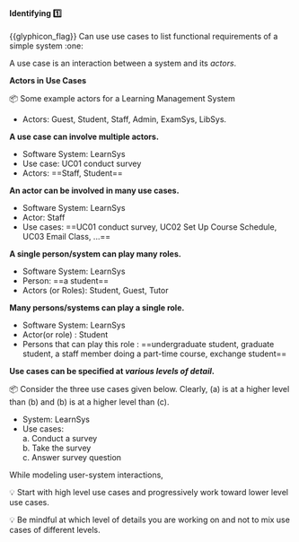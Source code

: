 <div id="title">

#### Identifying :one:

</div>
<span id="outcomes">{{glyphicon_flag}} Can use use cases to list functional requirements of a simple system :one:</span>

<div id="body">

A use case is an interaction between a system and its _actors_.

**Actors in Use Cases**

<tip-box type="definition">
<include src="../../../common/definitions.md#def-actor" />
</tip-box>

<tip-box>

:package: Some example actors for a Learning Management System

* Actors: Guest, Student, Staff, Admin, <tooltip content="an exam management system">ExamSys</tooltip>, <tooltip content="a library management system">LibSys</tooltip>.

</tip-box>

**A use case can involve multiple actors.**

<tip-box>

* Software System: LearnSys
* Use case: UC01 conduct survey
* Actors: ==Staff, Student==

</tip-box>

**An actor can be involved in many use cases.**

<tip-box>

* Software System: LearnSys
* Actor: Staff
* Use cases: ==UC01 conduct survey, UC02 Set Up Course Schedule, UC03 Email Class, ...==

</tip-box>

**A single person/system can play many roles.**

<tip-box>

* Software System: LearnSys
* Person: ==a student==
* Actors (or Roles): Student, Guest, Tutor

</tip-box>

**Many persons/systems can play a single role.**

<tip-box>

* Software System: LearnSys
* Actor(or role) : Student
* Persons that can play this role : ==undergraduate student, graduate student, a staff member doing a part-time course, exchange student==

</tip-box>

<!-- TODO: {some guidance on identifying actors and use cases} -->

**Use cases can be specified at _various levels of detail_.**

<tip-box>

:package: Consider the three use cases given below. Clearly, (a) is at a higher level than (b) and (b) is at a higher level than (c).

* System: LearnSys
* Use cases:<br>
  a. Conduct a survey<br>
  b. Take the survey<br>
  c. Answer survey question

</tip-box>

<tip-box type="warning">

While modeling user-system interactions,

:bulb: Start with high level use cases and progressively work toward lower level use cases. <p/>
:bulb: Be mindful at which level of details you are working on and not to mix use cases of different levels.

</tip-box>

</div>

<div id="extras">

<include src="exercises.md" />

</div>